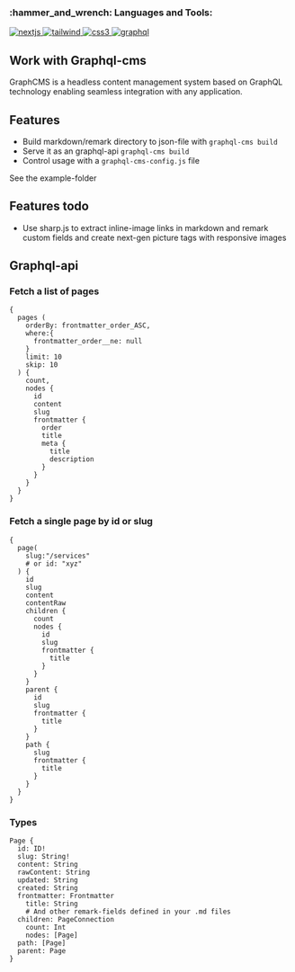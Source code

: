 <h3 align="left">:hammer_and_wrench: Languages and Tools:</h3>

<div align="left"> 
 
  <a href="https://nextjs.org/" target="_blank" rel="noreferrer"> 
    <img src="https://img.shields.io/badge/Next-black?style=for-the-badge&logo=next.js&logoColor=white" alt="nextjs"/> 
  </a> 

  <a href="https://tailwindcss.com/" target="_blank" rel="noreferrer"> 
    <img src="https://img.shields.io/badge/tailwindcss-%2338B2AC.svg?style=for-the-badge&logo=tailwind-css&logoColor=white" alt="tailwind"/> 
  </a> 
    <a href="https://tailwindcss.com/" target="_blank" rel="noreferrer"> 
   
  </a> 
 
  <a href="https://www.w3schools.com/css/" target="_blank" rel="noreferrer"> 
    <img src="https://img.shields.io/badge/css3-%231572B6.svg?style=for-the-badge&logo=css3&logoColor=white" alt="css3"/> 
  </a> 
   <a href="https://www.w3schools.com/css/" target="_blank" rel="noreferrer"> 
    <img src="https://img.shields.io/badge/-GraphQL-E10098?style=for-the-badge&logo=graphql&logoColor=white" alt="graphql"/> 
  </a> 

## Work with Graphql-cms

GraphCMS is a headless content management system based on GraphQL technology enabling seamless integration with any application.

## Features

* Build markdown/remark directory to json-file with `graphql-cms build`
* Serve it as an graphql-api `graphql-cms build`
* Control usage with a `graphql-cms-config.js` file

See the example-folder

## Features todo

* Use sharp.js to extract inline-image links in markdown and remark custom fields and create next-gen picture tags with responsive images

## Graphql-api

### Fetch a list of pages

```
{
  pages (
    orderBy: frontmatter_order_ASC,
    where:{
      frontmatter_order__ne: null
    }
    limit: 10
    skip: 10
  ) {
    count,
    nodes {
      id
      content
      slug
      frontmatter {
        order
        title
        meta {
          title
          description
        }
      }
    }
  }
}
```

### Fetch a single page by id or slug

```
{
  page(
    slug:"/services"
    # or id: "xyz"
  ) {
    id
    slug
    content
    contentRaw
    children {
      count
      nodes {
        id
        slug
        frontmatter {
          title
        }
      }
    }
    parent {
      id
      slug
      frontmatter {
        title
      }
    }
    path {
      slug
      frontmatter {
        title
      }
    }
  }
}
```

### Types

```
Page {
  id: ID!
  slug: String!
  content: String
  rawContent: String
  updated: String
  created: String
  frontmatter: Frontmatter
    title: String
    # And other remark-fields defined in your .md files
  children: PageConnection
    count: Int
    nodes: [Page]
  path: [Page]
  parent: Page
}
```
